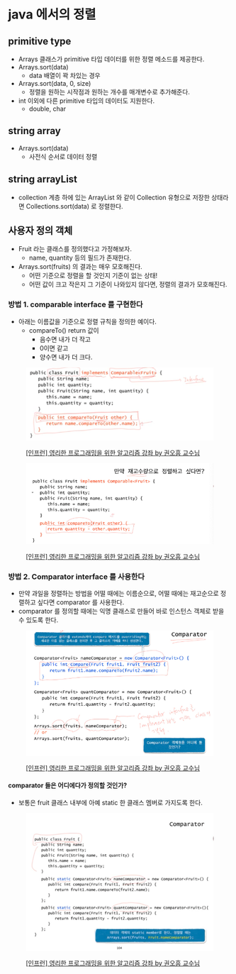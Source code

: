# java 에서의 정렬

## primitive type

* Arrays 클래스가 primitive 타입 데이터를 위한 정렬 메소드를 제공한다.&#x20;
* Arrays.sort(data)
  * data 배열이 꽉 차있는 경우&#x20;
* Arrays.sort(data, 0, size)
  * 정렬을 원하는 시작점과 원하는 개수를 매개변수로 추가해준다.&#x20;
* int 이외에 다른 primitive 타입의 데이터도 지원한다.&#x20;
  * double, char&#x20;

## string array

* Arrays.sort(data)
  * 사전식 순서로 데이터 정렬

## string arrayList

* collection 계층 하에 있는 ArrayList 와 같이 Collection 유형으로 저장한 상태라면 Collections.sort(data) 로 정렬한다.&#x20;

## 사용자 정의 객체&#x20;

* Fruit 라는 클래스를 정의했다고 가정해보자.&#x20;
  * name, quantity 등의 필드가 존재한다.&#x20;
* Arrays.sort(fruits) 의 결과는 매우 모호해진다.&#x20;
  * 어떤 기준으로 정렬을 할 것인지 기준이 없는 상태!&#x20;
  * 어떤 값이 크고 작은지 그 기준이 나와있지 않다면, 정렬의 결과가 모호해진다.&#x20;

### 방법 1. comparable interface 를 구현한다

* 아래는 이름값을 기준으로 정렬 규칙을 정의한 예이다.&#x20;
  * compareTo() return 값이&#x20;
    * 음수면 내가 더 작고&#x20;
    * 0이면 같고&#x20;
    * 양수면 내가 더 크다.

<figure><img src="../../../.gitbook/assets/image (36) (2).png" alt=""><figcaption><p><a href="https://www.inflearn.com/course/%EC%95%8C%EA%B3%A0%EB%A6%AC%EC%A6%98-%EA%B0%95%EC%A2%8C">[인프런] 영리한 프로그래밍을 위한 알고리즘 강좌 by 권오흠 교수님</a></p></figcaption></figure>

<figure><img src="../../../.gitbook/assets/image (9) (6).png" alt=""><figcaption><p><a href="https://www.inflearn.com/course/%EC%95%8C%EA%B3%A0%EB%A6%AC%EC%A6%98-%EA%B0%95%EC%A2%8C">[인프런] 영리한 프로그래밍을 위한 알고리즘 강좌 by 권오흠 교수님</a></p></figcaption></figure>



### 방법 2. Comparator interface 를 사용한다

* 만약 과일을 정렬하는 방법을 어떨 때에는 이름순으로, 어떨 때에는 재고순으로 정렬하고 싶다면 comparator 를 사용한다.&#x20;
* comparator 를 정의할 때에는 익명 클래스로 만들어 바로 인스턴스 객체로 받을 수 있도록 한다.&#x20;

<figure><img src="../../../.gitbook/assets/image (27) (1).png" alt=""><figcaption><p><a href="https://www.inflearn.com/course/%EC%95%8C%EA%B3%A0%EB%A6%AC%EC%A6%98-%EA%B0%95%EC%A2%8C">[인프런] 영리한 프로그래밍을 위한 알고리즘 강좌 by 권오흠 교수님</a></p></figcaption></figure>

#### comparator 들은 어디에다가 정의할 것인가?&#x20;

* 보통은 fruit 클래스 내부에 아예 static 한 클래스 멤버로 가지도록 한다.&#x20;

<figure><img src="../../../.gitbook/assets/image (21) (2).png" alt=""><figcaption><p><a href="https://www.inflearn.com/course/%EC%95%8C%EA%B3%A0%EB%A6%AC%EC%A6%98-%EA%B0%95%EC%A2%8C">[인프런] 영리한 프로그래밍을 위한 알고리즘 강좌 by 권오흠 교수님</a></p></figcaption></figure>

